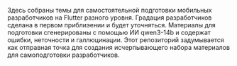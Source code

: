 Здесь собраны темы для самостоятельной подготовки мобильных разработчиков на Flutter разного уровня. 
Градация разработчиков сделана в первом приблиэении и будет уточняться. 
Материалы для подготовки сгенерированы с помощью ИИ qwen3-14b и содержат ошибки, неточности и галлюцинации. 
Этот репозиторий задумывается как отправная точка для создания исчерпывающего набора материалов для самоподготовки разработчиков.
